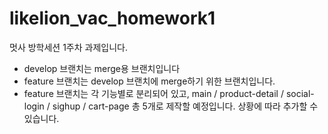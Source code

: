 # likelion_vac_homework1
멋사 방학세션 1주차 과제입니다.
- develop 브랜치는 merge용 브랜치입니다
- feature 브랜치는 develop 브랜치에 merge하기 위한 브랜치입니다.
- feature 브랜치는 각 기능별로 분리되어 있고, main / product-detail / social-login / sighup / cart-page 총 5개로 제작할 예정입니다. 상황에 따라 추가할 수 있습니다.